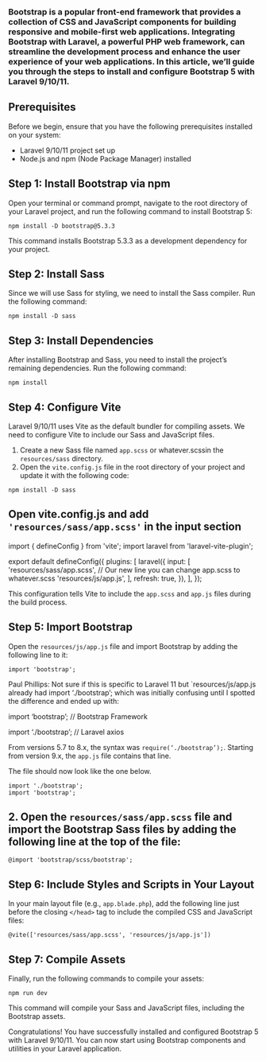 ### Bootstrap is a popular front-end framework that provides a collection of CSS and JavaScript components for building responsive and mobile-first web applications. Integrating Bootstrap with Laravel, a powerful PHP web framework, can streamline the development process and enhance the user experience of your web applications. In this article, we’ll guide you through the steps to install and configure Bootstrap 5 with Laravel 9/10/11.

## Prerequisites
Before we begin, ensure that you have the following prerequisites installed on your system:

- Laravel 9/10/11 project set up
- Node.js and npm (Node Package Manager) installed

## Step 1: Install Bootstrap via npm

Open your terminal or command prompt, navigate to the root directory of your Laravel project, and run the following command to install Bootstrap 5:

```
npm install -D bootstrap@5.3.3
```

This command installs Bootstrap 5.3.3 as a development dependency for your project.

## Step 2: Install Sass

Since we will use Sass for styling, we need to install the Sass compiler. Run the following command:

```
npm install -D sass
```

## Step 3: Install Dependencies

After installing Bootstrap and Sass, you need to install the project’s remaining dependencies. Run the following command:

```
npm install
```

## Step 4: Configure Vite

Laravel 9/10/11 uses Vite as the default bundler for compiling assets. We need to configure Vite to include our Sass and JavaScript files.

1. Create a new Sass file named `app.scss` or whatever.scssin the `resources/sass` directory.
2. Open the `vite.config.js` file in the root directory of your project and update it with the following code:

```
npm install -D sass
```

## Open vite.config.js and add ``  'resources/sass/app.scss' `` in the input section

import { defineConfig } from 'vite';
import laravel from 'laravel-vite-plugin';

export default defineConfig({
    plugins: [
        laravel({
            input: [
                'resources/sass/app.scss', // Our new line you can change app.scss to whatever.scss
                'resources/js/app.js',
            ],
            refresh: true,
        }),
    ],
});

This configuration tells Vite to include the `app.scss` and `app.js` files during the build process.

## Step 5: Import Bootstrap

Open the `resources/js/app.js` file and import Bootstrap by adding the following line to it:

```
import 'bootstrap';
```

Paul Phillips: Not sure if this is specific to Laravel 11 but `resources/js/app.js already had import ‘./bootstrap’; which was initially confusing until I spotted the difference and ended up with:

import ‘bootstrap’; // Bootstrap Framework

import ‘./bootstrap’; // Laravel axios

From versions 5.7 to 8.x, the syntax was `require(‘./bootstrap’);`. Starting from version 9.x, the `app.js` file contains that line.

The file should now look like the one below.

```
import './bootstrap';
import 'bootstrap';
```


## 2. Open the `resources/sass/app.scss` file and import the Bootstrap Sass files by adding the following line at the top of the file:

```
@import 'bootstrap/scss/bootstrap';
```

## Step 6: Include Styles and Scripts in Your Layout

In your main layout file (e.g., `app.blade.php`), add the following line just before the closing `</head>` tag to include the compiled CSS and JavaScript files:

```
@vite(['resources/sass/app.scss', 'resources/js/app.js'])
```

## Step 7: Compile Assets

Finally, run the following commands to compile your assets:

```
npm run dev
```

This command will compile your Sass and JavaScript files, including the Bootstrap assets.

Congratulations! You have successfully installed and configured Bootstrap 5 with Laravel 9/10/11. You can now start using Bootstrap components and utilities in your Laravel application.
